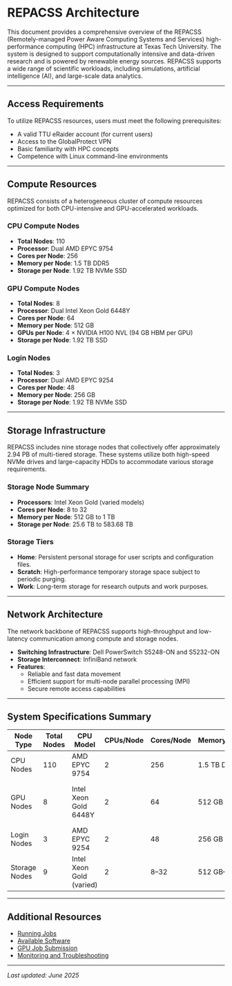 # REPACSS Architecture

This document provides a comprehensive overview of the REPACSS (Remotely-managed Power Aware Computing Systems and Services) high-performance computing (HPC) infrastructure at Texas Tech University. The system is designed to support computationally intensive and data-driven research and is powered by renewable energy sources. REPACSS supports a wide range of scientific workloads, including simulations, artificial intelligence (AI), and large-scale data analytics.

---

## Access Requirements

To utilize REPACSS resources, users must meet the following prerequisites:

* A valid TTU eRaider account (for current users)
* Access to the GlobalProtect VPN
* Basic familiarity with HPC concepts
* Competence with Linux command-line environments

---

## Compute Resources

REPACSS consists of a heterogeneous cluster of compute resources optimized for both CPU-intensive and GPU-accelerated workloads.

### CPU Compute Nodes

* **Total Nodes**: 110
* **Processor**: Dual AMD EPYC 9754
* **Cores per Node**: 256
* **Memory per Node**: 1.5 TB DDR5
* **Storage per Node**: 1.92 TB NVMe SSD

### GPU Compute Nodes

* **Total Nodes**: 8
* **Processor**: Dual Intel Xeon Gold 6448Y
* **Cores per Node**: 64
* **Memory per Node**: 512 GB
* **GPUs per Node**: 4 × NVIDIA H100 NVL (94 GB HBM per GPU)
* **Storage per Node**: 1.92 TB SSD

### Login Nodes

* **Total Nodes**: 3
* **Processor**: Dual AMD EPYC 9254
* **Cores per Node**: 48
* **Memory per Node**: 256 GB
* **Storage per Node**: 1.92 TB NVMe SSD

---

## Storage Infrastructure

REPACSS includes nine storage nodes that collectively offer approximately 2.94 PB of multi-tiered storage. These systems utilize both high-speed NVMe drives and large-capacity HDDs to accommodate various storage requirements.

### Storage Node Summary

* **Processors**: Intel Xeon Gold (varied models)
* **Cores per Node**: 8 to 32
* **Memory per Node**: 512 GB to 1 TB
* **Storage per Node**: 25.6 TB to 583.68 TB

### Storage Tiers

* **Home**: Persistent personal storage for user scripts and configuration files.
* **Scratch**: High-performance temporary storage space subject to periodic purging.
* **Work**: Long-term storage for research outputs and work purposes.

---

## Network Architecture

The network backbone of REPACSS supports high-throughput and low-latency communication among compute and storage nodes.

* **Switching Infrastructure**: Dell PowerSwitch S5248-ON and S5232-ON
* **Storage Interconnect**: InfiniBand network
* **Features**:
    * Reliable and fast data movement
    * Efficient support for multi-node parallel processing (MPI)
    * Secure remote access capabilities

---

## System Specifications Summary

| Node Type     | Total Nodes | CPU Model                | CPUs/Node | Cores/Node | Memory/Node | Storage/Node   | GPUs/Node | GPU Model                   |
| ------------- | ----------- | ------------------------ | --------- | ---------- | ----------- | -------------- | --------- | --------------------------- |
| CPU Nodes     | 110         | AMD EPYC 9754            | 2         | 256        | 1.5 TB DDR5 | 1.92 TB NVMe   | -         | -                           |
| GPU Nodes     | 8           | Intel Xeon Gold 6448Y    | 2         | 64         | 512 GB      | 1.92 TB SSD    | 4         | NVIDIA H100 NVL (94 GB HBM) |
| Login Nodes   | 3           | AMD EPYC 9254            | 2         | 48         | 256 GB      | 1.92 TB NVMe   | -         | -                           |
| Storage Nodes | 9           | Intel Xeon Gold (varied) | 2         | 8–32       | 512 GB–1 TB | 25.6–583.68 TB | -         | -                           |

---

## Additional Resources

* [Running Jobs](../../running-jobs/basics.md)
* [Available Software](../../software/available-software.md)
* [GPU Job Submission](../../running-jobs/interactive.md)
* [Monitoring and Troubleshooting](../../running-jobs/monitoring.md)

---

*Last updated: June 2025*
